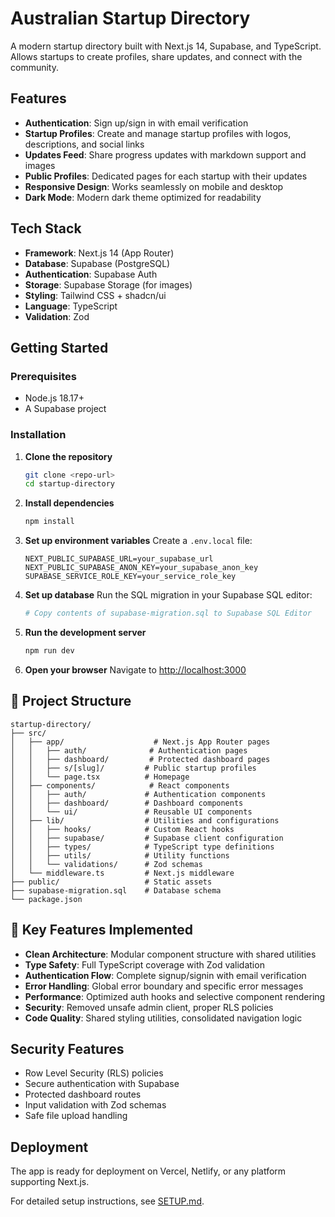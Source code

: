 # Australian Startup Directory

A modern startup directory built with Next.js 14, Supabase, and TypeScript. Allows startups to create profiles, share updates, and connect with the community.

## Features

- **Authentication**: Sign up/sign in with email verification
- **Startup Profiles**: Create and manage startup profiles with logos, descriptions, and social links
- **Updates Feed**: Share progress updates with markdown support and images
- **Public Profiles**: Dedicated pages for each startup with their updates
- **Responsive Design**: Works seamlessly on mobile and desktop
- **Dark Mode**: Modern dark theme optimized for readability

## Tech Stack

- **Framework**: Next.js 14 (App Router)
- **Database**: Supabase (PostgreSQL)
- **Authentication**: Supabase Auth
- **Storage**: Supabase Storage (for images)
- **Styling**: Tailwind CSS + shadcn/ui
- **Language**: TypeScript
- **Validation**: Zod

## Getting Started

### Prerequisites
- Node.js 18.17+ 
- A Supabase project

### Installation

1. **Clone the repository**
   ```bash
   git clone <repo-url>
   cd startup-directory
   ```

2. **Install dependencies**
   ```bash
   npm install
   ```

3. **Set up environment variables**
   Create a `.env.local` file:
   ```env
   NEXT_PUBLIC_SUPABASE_URL=your_supabase_url
   NEXT_PUBLIC_SUPABASE_ANON_KEY=your_supabase_anon_key
   SUPABASE_SERVICE_ROLE_KEY=your_service_role_key
   ```

4. **Set up database**
   Run the SQL migration in your Supabase SQL editor:
   ```bash
   # Copy contents of supabase-migration.sql to Supabase SQL Editor
   ```

5. **Run the development server**
   ```bash
   npm run dev
   ```

6. **Open your browser**
   Navigate to [http://localhost:3000](http://localhost:3000)

## 📁 Project Structure

```
startup-directory/
├── src/
│   ├── app/                    # Next.js App Router pages
│   │   ├── auth/              # Authentication pages
│   │   ├── dashboard/         # Protected dashboard pages
│   │   ├── s/[slug]/         # Public startup profiles
│   │   └── page.tsx          # Homepage
│   ├── components/            # React components
│   │   ├── auth/             # Authentication components
│   │   ├── dashboard/        # Dashboard components
│   │   └── ui/               # Reusable UI components
│   ├── lib/                  # Utilities and configurations
│   │   ├── hooks/            # Custom React hooks
│   │   ├── supabase/         # Supabase client configuration
│   │   ├── types/            # TypeScript type definitions
│   │   ├── utils/            # Utility functions
│   │   └── validations/      # Zod schemas
│   └── middleware.ts         # Next.js middleware
├── public/                   # Static assets
├── supabase-migration.sql    # Database schema
└── package.json
```

## 🔧 Key Features Implemented

- **Clean Architecture**: Modular component structure with shared utilities
- **Type Safety**: Full TypeScript coverage with Zod validation
- **Authentication Flow**: Complete signup/signin with email verification
- **Error Handling**: Global error boundary and specific error messages
- **Performance**: Optimized auth hooks and selective component rendering
- **Security**: Removed unsafe admin client, proper RLS policies
- **Code Quality**: Shared styling utilities, consolidated navigation logic

## Security Features

- Row Level Security (RLS) policies
- Secure authentication with Supabase
- Protected dashboard routes
- Input validation with Zod schemas
- Safe file upload handling


## Deployment

The app is ready for deployment on Vercel, Netlify, or any platform supporting Next.js.

For detailed setup instructions, see [SETUP.md](./SETUP.md).
